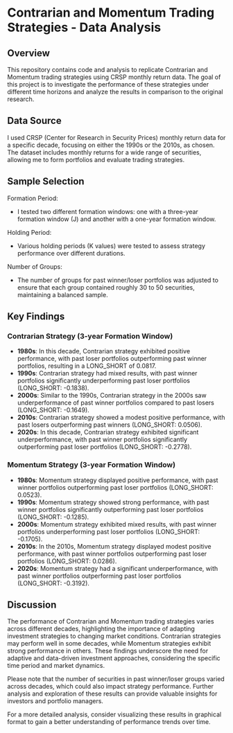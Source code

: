 # Contrarian and Momentum Trading Strategies - Data Analysis

## Overview
This repository contains code and analysis to replicate Contrarian and Momentum trading strategies using CRSP monthly return data. The goal of this project is to investigate the performance of these strategies under different time horizons and analyze the results in comparison to the original research.

## Data Source
I used CRSP (Center for Research in Security Prices) monthly return data for a specific decade, focusing on either the 1990s or the 2010s, as chosen. The dataset includes monthly returns for a wide range of securities, allowing me to form portfolios and evaluate trading strategies.

## Sample Selection
Formation Period:
- I tested two different formation windows: one with a three-year formation window (J) and another with a one-year formation window.

Holding Period:
- Various holding periods (K values) were tested to assess strategy performance over different durations.

Number of Groups:
- The number of groups for past winner/loser portfolios was adjusted to ensure that each group contained roughly 30 to 50 securities, maintaining a balanced sample.

## Key Findings
### Contrarian Strategy (3-year Formation Window)
- **1980s**: In this decade, Contrarian strategy exhibited positive performance, with past loser portfolios outperforming past winner portfolios, resulting in a LONG_SHORT of 0.0817.
- **1990s**: Contrarian strategy had mixed results, with past winner portfolios significantly underperforming past loser portfolios (LONG_SHORT: -0.1838).
- **2000s**: Similar to the 1990s, Contrarian strategy in the 2000s saw underperformance of past winner portfolios compared to past losers (LONG_SHORT: -0.1649).
- **2010s**: Contrarian strategy showed a modest positive performance, with past losers outperforming past winners (LONG_SHORT: 0.0506).
- **2020s**: In this decade, Contrarian strategy exhibited significant underperformance, with past winner portfolios significantly outperforming past loser portfolios (LONG_SHORT: -0.2778).

### Momentum Strategy (3-year Formation Window)
- **1980s**: Momentum strategy displayed positive performance, with past winner portfolios outperforming past loser portfolios (LONG_SHORT: 0.0523).
- **1990s**: Momentum strategy showed strong performance, with past winner portfolios significantly outperforming past loser portfolios (LONG_SHORT: -0.1285).
- **2000s**: Momentum strategy exhibited mixed results, with past winner portfolios underperforming past loser portfolios (LONG_SHORT: -0.1705).
- **2010s**: In the 2010s, Momentum strategy displayed modest positive performance, with past winner portfolios outperforming past loser portfolios (LONG_SHORT: 0.0286).
- **2020s**: Momentum strategy had a significant underperformance, with past winner portfolios outperforming past loser portfolios (LONG_SHORT: -0.3192).

## Discussion
The performance of Contrarian and Momentum trading strategies varies across different decades, highlighting the importance of adapting investment strategies to changing market conditions. Contrarian strategies may perform well in some decades, while Momentum strategies exhibit strong performance in others. These findings underscore the need for adaptive and data-driven investment approaches, considering the specific time period and market dynamics.

Please note that the number of securities in past winner/loser groups varied across decades, which could also impact strategy performance. Further analysis and exploration of these results can provide valuable insights for investors and portfolio managers.

For a more detailed analysis, consider visualizing these results in graphical format to gain a better understanding of performance trends over time.
